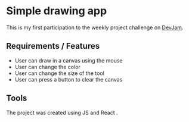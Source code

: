 # Simple drawing app

This is my first participation to the weekly project challenge on [DevJam](https://devjam.vercel.app/).

## Requirements / Features 

* User can draw in a canvas using the mouse
* User can change the color
* User can change the size of the tool
* User can press a button to clear the canvas

## Tools

The project was created using JS and React .
